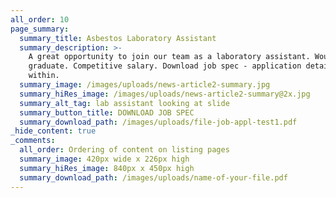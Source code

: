 ```yaml
---
all_order: 10
page_summary:
  summary_title: Asbestos Laboratory Assistant
  summary_description: >-
    A great opportunity to join our team as a laboratory assistant. Would suit
    graduate. Competitive salary. Download job spec - application details
    within.
  summary_image: /images/uploads/news-article2-summary.jpg
  summary_hiRes_image: /images/uploads/news-article2-summary@2x.jpg
  summary_alt_tag: lab assistant looking at slide
  summary_button_title: DOWNLOAD JOB SPEC
  summary_download_path: /images/uploads/file-job-appl-test1.pdf
_hide_content: true
_comments:
  all_order: Ordering of content on listing pages
  summary_image: 420px wide x 226px high
  summary_hiRes_image: 840px x 450px high
  summary_download_path: /images/uploads/name-of-your-file.pdf
---
```

